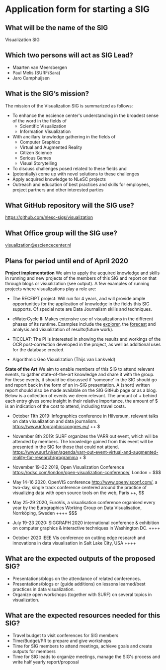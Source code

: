 # Application form for starting a SIG


## What will be the name of the SIG
Visualization SIG


## Which two persons will act as SIG Lead?
- Maarten van Meersbergen
- Paul Melis (SURF/Sara)
- Jaro Camphuijsen


## What is the SIG’s mission?
The mission of the Visualization SIG is summarized as follows:
- To enhance the escience center's understanding in the broadest sense of the word in the fields of 
    - Scientific Visualization
    - Information Visualization
- With ancillary knowledge gathering in the fields of
    - Computer Graphics
    - Virtual and Augmented Reality
    - Citizen Science 
    - Serious Games
    - Visual Storytelling
- To discuss challenges posed related to these fields and 
- (potentially) come up with novel solutions to these challenges
- Apply acquired knowledge to NLeSC projects
- Outreach and education of best practices and skills for employees, project partners and other interested parties


## What GitHub repository will the SIG use?
https://github.com/nlesc-sigs/visualization


## What Office group will the SIG use?
visualization@esciencecenter.nl


## Plans for period until end of April 2020
**Project implementation**
We aim to apply the acquired knowledge and skills in running and new projects of the members of this SIG and report on that through blogs or visualization (see output). A few examples of running projects where visualizations play a role are:

- The RECEIPT project: Will run for 4 years, and will provide ample opportunities for the application of knowledge in the fields this SIG supports. Of special note are Data Journalism skills and techniques.

- eWaterCycle II: Makes extensive use of visualizations in the different phases of its runtime. Examples include the [explorer](https://explore.ewatercycle.org/), the [forecast](https://forecast.ewatercycle.org/) and analysis and visualization of results(future work). 

- TICCLAT: The PI is interested in showing the results and workings of the OCR post-correction developed in the project, as well as additional uses for the database created.

- Algorithmic Geo Visualization (Thijs van Lankveld)


**State of the Art**
We aim to enable members of this SIG to attend relevant events, to gather state-of-the-art knowledge and share it with the group. For these events, it should be discussed if 'someone' in the SIG should go and report back in the form of an in-SIG presentation. A (short) written report should also be made available on the SIG GitHub page or as a blog. 
Below is a collection of events we deem relevant. The amount of + behind each entry gives some insight in their relative importance, the amount of $ is an indication of the cost to attend, including travel costs.

- October 11th 2019: Infographics conference in Hilversum, relevant talks on data visualization and data journalism. https://www.infographicscongres.eu/ ++ $

- November 8th 2019: SURF organizes the VARR out event, which will be attended by members. The knowledge gained from this event will be presented in the SIG for those that could not attend.
https://www.surf.nl/en/agenda/varr-out-event-virtual-and-augmented-reality-for-research/programma + $

- November 19–22 2019, Open Visualization Conference https://odsc.com/london/open-visualization-conference/, London + $$$

- May 14-16 2020, OpenVIS conference http://www.openvisconf.com/, a two-day, single track conference centered around the practice of visualizing data with open source tools on the web, Paris ++, $$

- May 25-29 2020, EuroVis, a visualisation conference organised every year by the Eurographics Working Group on Data Visualisation, Norrköping, Sweden ++++ $$$

- July 19-23 2020: SIGGRAPH 2020 international conference & exhibition on computer graphics & interactive techniques in Washington DC. ++++ $$$$

- October 2020 IEEE Vis conference on cutting edge research and innovations in data visualisation in Salt Lake City, USA ++++ $$$$


## What are the expected outputs of the proposed SIG?
- Presentations/blogs on the attendance of related conferences.
- Presentations/blogs or (guide additions) on lessons learned/best practices in data visualization.
- Organize open workshops (together with SURF) on several topics in visualization.
 

## What are the expected resources needed for this SIG?
- Travel budget to visit conferences for SIG members
- Time/Budget/PR to prepare and give workshops
- Time for SIG members to attend meetings, achieve goals and create outputs for members
- Time for SIG leads to organize meetings, manage the SIG's process and write half yearly report/proposal 

